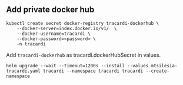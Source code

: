 ## Add private docker hub

```
kubectl create secret docker-registry tracardi-dockerhub \
    --docker-server=index.docker.io/v1/  \
    --docker-username=tracardi \
    --docker-password=<password> \
    -n tracardi
```

Add `tracardi-dockerhub` as tracardi.dockerHubSecret in values. 

```
helm upgrade --wait --timeout=1200s --install --values mtsilesia-tracardi.yaml tracardi --namespace tracardi tracardi --create-namespace
```